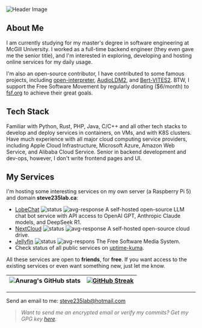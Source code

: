 ![Header Image](https://api.minio.steve235lab.ca/public/rareview_5_s.jpeg)

## About Me

I am currently studying for my master's degree in software engineering at McGill University. I worked as a full-time backend engineer (they even gave me the senior title), and I'm interested in exploring, developing and hosting online services for my daily usage.  

I'm also an open-source contributor, I have contributed to some famous projects, including [open-interpreter](https://github.com/OpenInterpreter/open-interpreter), [AudioLDM2](https://github.com/haoheliu/AudioLDM2), and [Bert-VITES2](https://github.com/fishaudio/Bert-VITS2). BTW, I support the Free Software Movement by regularly donating ($6/month) to [fsf.org](https://fsf.org/) to achieve their great goals.

## Tech Stack

Familiar with  Python, Rust, PHP, Java, C/C++ and all other tech stacks to develop and deploy services in containers, on VMs, and with K8S clusters. Have much experience with all major cloud computing service providers, including Apple Cloud Infrastructure, Microsoft Azure, Amazon Web Service, and Alibaba Cloud Service. Senior in backend development and dev-ops, however, I don't write frontend pages and UI.

## My Services

I'm hosting some interesting services on my own server (a Raspberry Pi 5) and domain **steve235lab.ca**:

- [LobeChat](https://lobechat.steve235lab.ca/) ![status](https://uptime-kuma.steve235lab.ca/api/badge/1/status) ![avg-response](https://uptime-kuma.steve235lab.ca/api/badge/1/avg-response) A self-hosted open-source LLM chat bot service with API access to OpenAI GPT, Anthropic Claude models, and DeepSeek R1.
- [NextCloud](https://nextcloud.steve235lab.ca/) ![status](https://uptime-kuma.steve235lab.ca/api/badge/2/status) ![avg-response](https://uptime-kuma.steve235lab.ca/api/badge/2/avg-response) A self-hosted open-source cloud drive.
- [Jellyfin](https://jellyfin.steve235lab.ca) ![status](https://uptime-kuma.steve235lab.ca/api/badge/10/status) ![avg-respons](https://uptime-kuma.steve235lab.ca/api/badge/10/avg-response) The Free Software Media System.
- Check status of all public services on [uptime-kuma](https://uptime-kuma.steve235lab.ca/status/steve235lab-ca).

All these services are open to **friends**, for **free**. If you want access to the existing services or even want something new, just let me know.

| ![Anurag's GitHub stats](https://github-readme-stats.vercel.app/api?username=Steve235lab&show_icons=true&theme=ambient_gradient) | [![GitHub Streak](https://streak-stats.demolab.com?user=Steve235lab&theme=rose-pine&hide_border=true&mode=weekly&background=FFFFFF&sideNums=F5A9B8&currStreakNum=F5A9B8&ring=5BCEFA&fire=F5A9B8&dates=F5A9B8&sideLabels=5BCEFA&currStreakLabel=5BCEFA)](https://git.io/streak-stats) |
| ------------------------------------------------------------ | ------------------------------------------------------------ |

---

Send an email to me: steve235lab@hotmail.com

> *Want to send me an encrypted email or verify my commits? Get my GPG key [here](https://keys.openpgp.org/search?q=steve235lab%40hotmail.com).*
